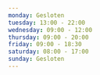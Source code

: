 ```yaml
---
monday: Gesloten
tuesday: 13:00 - 22:00
wednesday: 09:00 - 12:00
thursday: 09:00 - 20:00
friday: 09:00 - 18:30
saturday: 08:00 - 17:00
sunday: Gesloten
---
```

